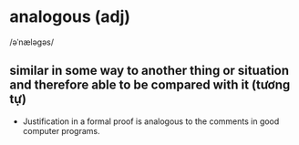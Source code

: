 # analogous (adj)

/əˈnæləɡəs/

## similar in some way to another thing or situation and therefore able to be compared with it (tương tự)

- Justification in a formal proof is analogous to the comments in good computer programs.